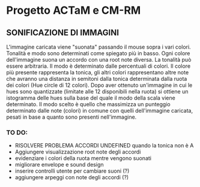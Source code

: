 # Progetto ACTaM e CM-RM
## SONIFICAZIONE DI IMMAGINI
L'immagine caricata viene "suonata" passando il mouse sopra i vari colori. Tonalità e modo sono determinati come spiegato più in basso. Ogni colore dell'immagine suona un accordo con una root note diversa. La tonalità può essere arbitraria. Il modo è determinato dalle percentuali di colori. Il colore più presente rappresenta la tonica, gli altri colori rappresentano altre note che avranno una distanza in semitoni dalla tonica determinata dalla ruota dei colori (Hue circle di 12 colori). Dopo aver ottenuto un'immagine in cui le hues sono quantizzate (limitate alle 12 disponibili nella ruota) si ottiene un istogramma delle hues sulla base del quale il modo della scala viene determinato. Il modo scelto è quello che massimizza un punteggio determinato dalle note (colori) in comune con quelli dell'immagine caricata, pesati in base a quanto sono presenti nell'immagine.

### TO DO:
- RISOLVERE PROBLEMA ACCORDI UNDEFINED quando la tonica non è A
- Aggiungere visualizzazione root note degli accordi
- evidenziare i colori della ruota mentre vengono suonati
- migliorare envelope e sound design
- inserire controlli utente per cambiare suoni (?)
- aggiungere arpeggi con note degli accordi (?) 